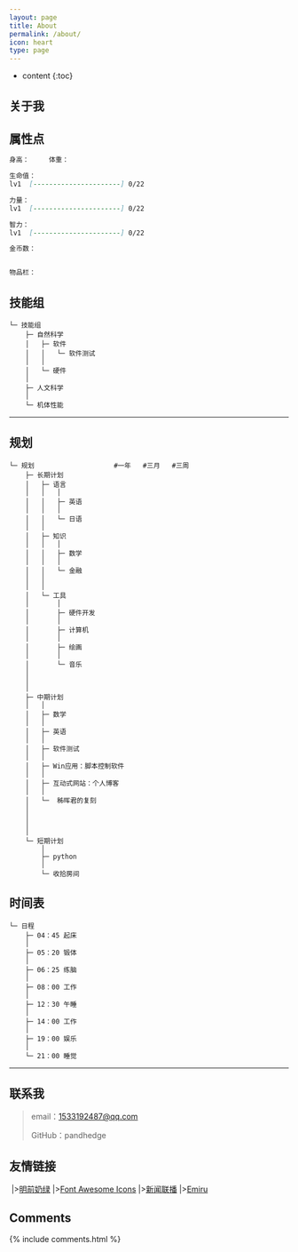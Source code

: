 ```yaml
---
layout: page
title: About
permalink: /about/
icon: heart
type: page
---
```


* content
{:toc}

## 关于我

<!-- <iframe src="https://githubbadge.appspot.com/gaohaoyang?s=1" style="border: 0;height: 142px;width: 200px;overflow: hidden;" frameBorder="0"></iframe> -->



## 属性点

```markdown
身高：		体重：

生命值：
lv1  [----------------------] 0/22

力量：
lv1  [----------------------] 0/22

智力：
lv1  [----------------------] 0/22

金币数：


物品栏：


```



## 技能组

```
└─ 技能组
    ├─ 自然科学
    │   ├─ 软件
    │   │   └─ 软件测试
    │   │
    │   └─ 硬件
    │
    ├─ 人文科学
    │
    └─ 机体性能
```

---

## 规划

```
└─ 规划                    #一年   #三月   #三周   
    ├─ 长期计划
    │   ├─ 语言
    │   │   │   
    │   │   ├─ 英语
    │   │   │   
    │   │   └─ 日语 
    │   │    
    │   ├─ 知识
    │   │   │   
    │   │   ├─ 数学
    │   │   │
    │   │   └─ 金融
    │   │  
    │   │  
    │   └─ 工具
    │       │   
    │       ├─ 硬件开发
    │       │
    │       ├─ 计算机
    │       │   
    │       ├─ 绘画
    │       │   
    │       └─ 音乐
    │
    │ 
    │     
    ├─ 中期计划
    │   │
    │   ├─ 数学
    │   │
    │   ├─ 英语
    │   │   
    │   ├─ 软件测试
    │   │
    │   ├─ Win应用：脚本控制软件
    │   │   
    │   ├─ 互动式网站：个人博客
    │   │
    │   └─  秭晖君的复刻
    │      
    │   
    │
    │
    └─ 短期计划
        │ 
        ├─ python
        │ 
        └─ 收拾房间
```

## 时间表
```
└─ 日程
    ├─ 04：45 起床
    │
    ├─ 05：20 锻体
    │
    ├─ 06：25 练脑
    │
    ├─ 08：00 工作
    │
    ├─ 12：30 午睡
    │
    ├─ 14：00 工作
    │
    ├─ 19：00 娱乐
    │
    └─ 21：00 睡觉
```

---
## 联系我

>
> email：1533192487@qq.com
>
> GitHub：pandhedge




## 友情链接

​    |>[明前奶绿](https://laplace.live/about)   |>[Font Awesome Icons](https://fontawesome.com/v4/icons/)   |>[新闻联播](https://tv.cctv.com/live/index.shtml?spm=C28340.PdNvWY0LYxCP.ExZVtb8wXWPT.1)    |>[Emiru](https://www.twitch.tv/emiru/videos?filter=archives&sort=time)


## Comments

{% include comments.html %}

